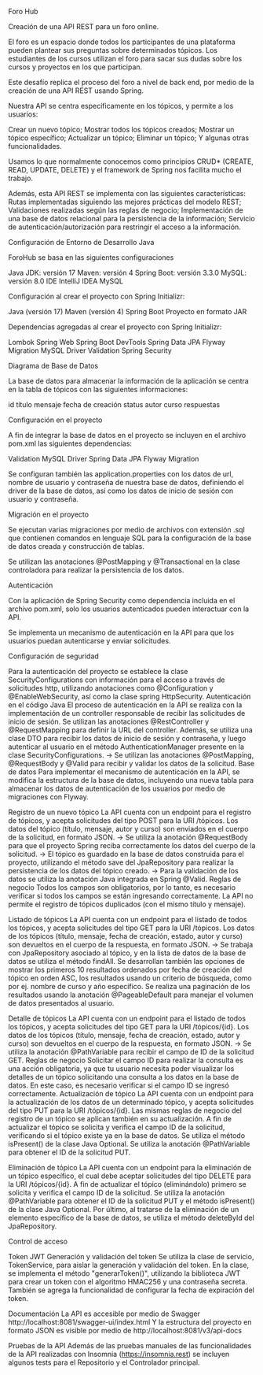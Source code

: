 Foro Hub 

Creación de una API REST para un foro online.

El foro es un espacio donde todos los participantes de una plataforma pueden plantear sus preguntas sobre determinados tópicos. Los estudiantes de los cursos utilizan el foro para sacar sus dudas sobre los cursos y proyectos en los que participan.

Este desafío replica el proceso del foro a nivel de back end, por medio de la creación de una API REST usando Spring.

Nuestra API se centra específicamente en los tópicos, y permite a los usuarios:

Crear un nuevo tópico;
Mostrar todos los tópicos creados;
Mostrar un tópico específico;
Actualizar un tópico;
Eliminar un tópico;
Y algunas otras funcionalidades.

Usamos lo que normalmente conocemos como principios CRUD* (CREATE, READ, UPDATE, DELETE) y el framework de Spring nos facilita mucho el trabajo.

Además, esta API REST se implementa con las siguientes características:
Rutas implementadas siguiendo las mejores prácticas del modelo REST;
Validaciones realizadas según las reglas de negocio;
Implementación de una base de datos relacional para la persistencia de la información;
Servicio de autenticación/autorización para restringir el acceso a la información.

Configuración de Entorno de Desarrollo Java

ForoHub se basa en las siguientes configuraciones

Java JDK: versión 17
Maven: versión 4
Spring Boot: versión 3.3.0
MySQL: versión 8.0
IDE IntelliJ IDEA
MySQL

Configuración al crear el proyecto con Spring Initializr:

Java (versión 17)
Maven (versión 4)
Spring Boot
Proyecto en formato JAR

Dependencias agregadas al crear el proyecto con Spring Initializr:

Lombok
Spring Web
Spring Boot DevTools
Spring Data JPA
Flyway Migration
MySQL Driver
Validation
Spring Security

Diagrama de Base de Datos

La base de datos para almacenar la información de la aplicación se centra en la tabla de tópicos con las siguientes informaciones:

id
título
mensaje
fecha de creación
status
autor
curso
respuestas

Configuración en el proyecto

A fin de integrar la base de datos en el proyecto se incluyen en el archivo pom.xml las siguientes dependencias:

Validation
MySQL Driver
Spring Data JPA
Flyway Migration

Se configuran también las application.properties con los datos de url, nombre de usuario y contraseña de nuestra base de datos, definiendo el driver de la base de datos, así como los datos de inicio de sesión con usuario y contraseña.

Migración en el proyecto

Se ejecutan varias migraciones por medio de archivos con extensión .sql que contienen comandos en lenguaje SQL para la configuración de la base de datos creada y construcción de tablas.

Se utilizan las anotaciones @‌PostMapping y @‌Transactional en la clase controladora para realizar la persistencia de los datos.


Autenticación

Con la aplicación de Spring Security como dependencia incluida en el archivo pom.xml, solo los usuarios autenticados pueden interactuar con la API.

Se implementa un mecanismo de autenticación en la API para que los usuarios puedan autenticarse y enviar solicitudes.

Configuración de seguridad

Para la autenticación del proyecto se establece la clase SecurityConfigurations con información para el acceso a través de solicitudes http, utilizando anotaciones como @Configuration y @EnableWebSecurity, así como la clase spring HttpSecurity.
Autenticación en el código Java
El proceso de autenticación en la API se realiza con la implementación de un controller responsable de recibir las solicitudes de inicio de sesión. Se utilizan las anotaciones @RestController y @RequestMapping para definir la URL del controller.
Además, se utiliza una clase DTO para recibir los datos de inicio de sesión y contraseña, y luego autenticar al usuario en el método AuthenticationManager presente en la clase SecurityConfigurations.
→ Se utilizan las anotaciones @PostMapping, @RequestBody y @Valid para recibir y validar los datos de la solicitud.
Base de datos
Para implementar el mecanismo de autenticación en la API, se modifica la estructura de la base de datos, incluyendo una nueva tabla para almacenar los datos de autenticación de los usuarios por medio de migraciones con Flyway.

Registro de un nuevo tópico
La API cuenta con un endpoint para el registro de tópicos, y acepta solicitudes del tipo POST para la URI /tópicos.
Los datos del tópico (título, mensaje, autor y curso) son enviados en el cuerpo de la solicitud, en formato JSON.
→ Se utiliza la anotación @RequestBody para que el proyecto Spring reciba correctamente los datos del cuerpo de la solicitud.
→ El tópico es guardado en la base de datos construida para el proyecto, utilizando el método save del JpaRepository para realizar la persistencia de los datos del tópico creado.
→ Para la validación de los datos se utiliza la anotación Java integrada en Spring @Valid.
Reglas de negocio
Todos los campos son obligatorios, por lo tanto, es necesario verificar si todos los campos se están ingresando correctamente.
La API no permite el registro de tópicos duplicados (con el mismo título y mensaje).

Listado de tópicos
La API cuenta con un endpoint para el listado de todos los tópicos, y acepta solicitudes del tipo GET para la URI /tópicos.
Los datos de los tópicos (título, mensaje, fecha de creación, estado, autor y curso) son devueltos en el cuerpo de la respuesta, en formato JSON.
→ Se trabaja con JpaRepository asociado al tópico, y en la lista de datos de la base de datos se utiliza el método findAll.
Se desarrollan también las opciones de mostrar los primeros 10 resultados ordenados por fecha de creación del tópico en orden ASC, los resultados usando un criterio de búsqueda, como por ej. nombre de curso y año específico.
Se realiza una paginación de los resultados usando la anotación @PageableDefault para manejar el volumen de datos presentados al usuario.

Detalle de tópicos
La API cuenta con un endpoint para el listado de todos los tópicos, y acepta solicitudes del tipo GET para la URI /tópicos/{id}.
Los datos de los tópicos (título, mensaje, fecha de creación, estado, autor y curso) son devueltos en el cuerpo de la respuesta, en formato JSON.
→ Se utiliza la anotación @‌PathVariable para recibir el campo de ID de la solicitud GET.
Reglas de negocio
Solicitar el campo ID para realizar la consulta es una acción obligatoria, ya que tu usuario necesita poder visualizar los detalles de un tópico solicitando una consulta a los datos en la base de datos. En este caso, es necesario verificar si el campo ID se ingresó correctamente.
Actualización de tópico
La API cuenta con un endpoint para la actualización de los datos de un determinado tópico, y acepta solicitudes del tipo PUT para la URI /tópicos/{id}.
Las mismas reglas de negocio del registro de un tópico se aplican también en su actualización.
A fin de actualizar el tópico se solicita y verifica el campo ID de la solicitud, verificando si el tópico existe ya en la base de datos. Se utiliza el método isPresent() de la clase Java Optional.
Se utiliza la anotación @PathVariable para obtener el ID de la solicitud PUT.

Eliminación de tópico
La API cuenta con un endpoint para la eliminación de un tópico específico, el cual debe aceptar solicitudes del tipo DELETE para la URI /tópicos/{id}.
A fin de actualizar el tópico (eliminándolo) primero se  solicita y verifica el campo ID de la solicitud. Se utiliza la anotación @PathVariable para obtener el ID de la solicitud PUT y el método isPresent() de la clase Java Optional.
Por último, al tratarse de la eliminación de un elemento específico de la base de datos, se utiliza el método deleteById del JpaRepository.

Control de acceso

Token JWT
Generación y validación del token
Se utiliza la clase de servicio, TokenService, para aislar la generación y validación del token.
En la clase, se implementa el método "generarToken()", utilizando la biblioteca JWT para crear un token con el algoritmo HMAC256 y una contraseña secreta. También se agrega la funcionalidad de configurar la fecha de expiración del token.

Documentación
La API es accesible por medio de Swagger http://localhost:8081/swagger-ui/index.html
Y la estructura del proyecto en formato JSON es visible por medio de http://localhost:8081/v3/api-docs

Pruebas de la API
Además de las pruebas manuales de las funcionalidades de la API realizadas con Insomnia (https://insomnia.rest) se incluyen algunos tests para el Repositorio y el Controlador principal.


